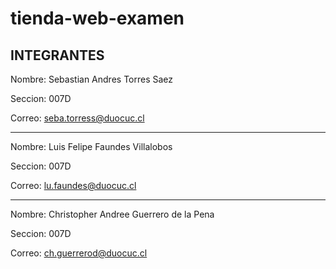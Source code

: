 # tienda-web-examen

INTEGRANTES
-----------------------------------------------------------------

Nombre: Sebastian Andres Torres Saez

Seccion: 007D

Correo: seba.torress@duocuc.cl

-----------------------------------------------------------------
Nombre: Luis Felipe Faundes Villalobos

Seccion: 007D

Correo: lu.faundes@duocuc.cl

-----------------------------------------------------------------
Nombre: Christopher Andree Guerrero de la Pena

Seccion: 007D

Correo: ch.guerrerod@duocuc.cl
